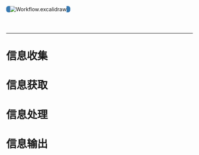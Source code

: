 

<img src="https://img.caozihang.com/img/202304181008183.png" alt="Workflow.excalidraw" style="border-top: 0px !important; border-bottom: 0px !important; border-right: 10px solid #3879B1 !important; border-left: 10px solid #3879B1 !important; border-radius: 6px !important; margin-bottom: 42px"/>

---

# 信息收集



# 信息获取





# 信息处理





# 信息输出

